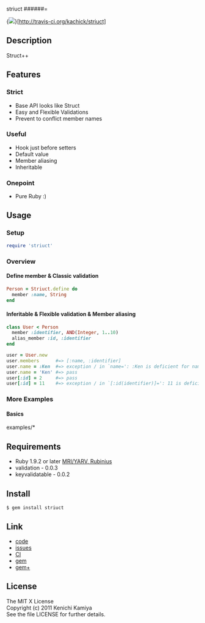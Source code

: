 striuct
######=

{<img src="https://secure.travis-ci.org/kachick/striuct.png" />}[http://travis-ci.org/kachick/striuct]

Description
-----------

Struct++

Features
--------

### Strict

* Base API looks like Struct
* Easy and Flexible Validations
* Prevent to conflict member names

### Useful

* Hook just before setters
* Default value
* Member aliasing
* Inheritable

### Onepoint

* Pure Ruby :)

Usage
-----

### Setup

```ruby
require 'striuct'
```

### Overview

#### Define member & Classic validation

```ruby
Person = Striuct.define do
  member :name, String
end
```

#### Inferitable & Flexible validation & Member aliasing

```ruby
class User < Person
  member :identifier, AND(Integer, 1..10)
  alias_member :id, :identifier
end

user = User.new
user.members      #=> [:name, :identifier]
user.name = :Ken  #=> exception / in `name=': :Ken is deficient for name in User
user.name = 'Ken' #=> pass
user[:id] = 2     #=> pass
user[:id] = 11    #=> exception / in `[:id(identifier)]=': 11 is deficient for identifier in User
```

### More Examples

#### Basics

examples/*

Requirements
-------------

* Ruby 1.9.2 or later [MRI/YARV, Rubinius](http://travis-ci.org/#!/kachick/striuct)
* validation - 0.0.3
* keyvalidatable - 0.0.2

Install
-------

```shell
$ gem install striuct
```

Link
----

* [code](https://github.com/kachick/striuct)
* [issues](https://github.com/kachick/striuct/issues)
* [CI](http://travis-ci.org/#!/kachick/striuct)
* [gem](https://rubygems.org/gems/striuct)
* [gem+](http://metagem.info/gems/striuct)

License
--------

The MIT X License  
Copyright (c) 2011 Kenichi Kamiya  
See the file LICENSE for further details.

